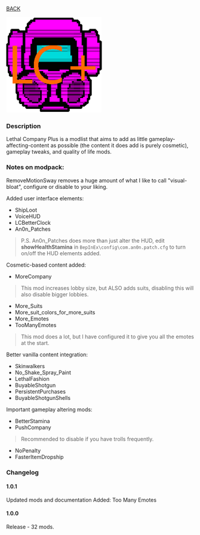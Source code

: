 
[BACK](..)

![Lethal Company Plus Logo](./icon.png)

### Description
Lethal Company Plus is a modlist that aims to add as little gameplay-affecting-content as possible (the content it does add is purely cosmetic), gameplay tweaks, and quality of life mods.

### Notes on modpack:
RemoveMotionSway removes a huge amount of what I like to call "visual-bloat", configure or disable to your liking.

Added user interface elements:
- ShipLoot
- VoiceHUD
- LCBetterClock
- An0n_Patches
> P.S. An0n_Patches does more than just alter the HUD, edit **showHealthStamina** in `BepInEx\config\com.an0n.patch.cfg` to turn on/off the HUD elements added.

Cosmetic-based content added:
- MoreCompany
> This mod increases lobby size, but ALSO adds suits, disabling this will also disable bigger lobbies.
- More_Suits
- More_suit_colors_for_more_suits
- More_Emotes
- TooManyEmotes
> This mod does a lot, but I have configured it to give you all the emotes at the start.

Better vanilla content integration:
- Skinwalkers
- No_Shake_Spray_Paint
- LethalFashion
- BuyableShotgun
- PersistentPurchases
- BuyableShotgunShells

Important gameplay altering mods:
- BetterStamina
- PushCompany
> Recommended to disable if you have trolls frequently.
- NoPenalty
- FasterItemDropship


### Changelog

#### 1.0.1
Updated mods and documentation
Added: Too Many Emotes

#### 1.0.0
Release - 32 mods.